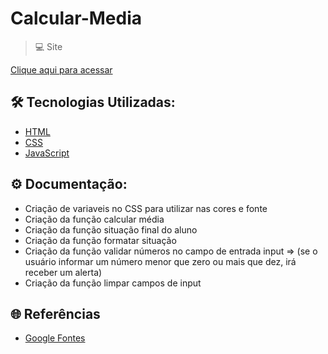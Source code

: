 # Calcular-Media

> 💻 Site  


[Clique aqui para acessar](https://calcular-media-alpha.vercel.app/)



## 🛠 Tecnologias Utilizadas:
- [HTML](https://developer.mozilla.org/pt-BR/docs/Web/HTML)
- [CSS](https://developer.mozilla.org/pt-BR/docs/Web/CSS)
- [JavaScript](https://developer.mozilla.org/pt-BR/docs/Web/JavaScript)


## ⚙ Documentação:
- Criação de variaveis no CSS para utilizar nas cores e fonte
- Criação da função calcular média
- Criação da função situação final do aluno
- Criação da função formatar situação
- Criação da função validar números no campo de entrada input => 
  (se o usuário informar um número menor que zero ou mais que dez, irá receber um alerta)
- Criação da função limpar campos de input

## 🌐 Referências
- [Google Fontes](https://fonts.google.com/)
